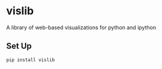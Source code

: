 # vislib
A library of web-based visualizations for python and ipython

## Set Up

```
pip install vislib
```